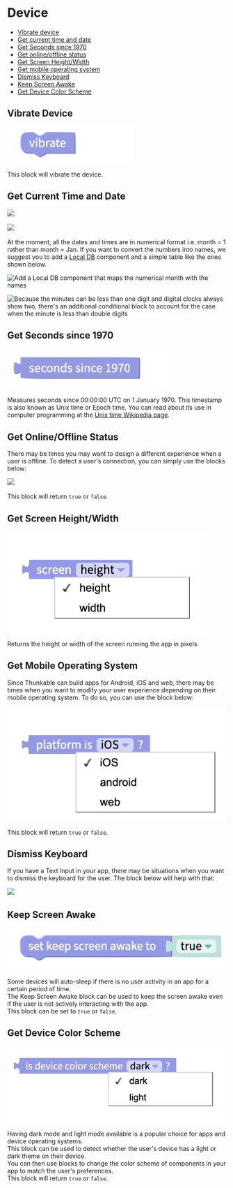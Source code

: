 # Device

* [Vibrate device](device.md#vibrate-device)
* [Get current time and date](device.md#get-current-time-and-date)
* [Get Seconds since 1970](device.md#seconds-since-1970)
* [Get online/offline status](device.md#get-online-offline-status)
* [Get Screen Height/Width](device.md#screen-height-width)
* [Get mobile operating system](device.md#get-mobile-operating-system)
* [Dismiss Keyboard](device.md#dismiss-keyboard)
* [Keep Screen Awake](device.md#keep-screen-awake)
* [Get Device Color Scheme](device.md#get-device-color-scheme)

## Vibrate Device

![](.gitbook/assets/vibrate.png)

This block will vibrate the device.

## Get Current Time and Date

![](.gitbook/assets/thunkable-docs-exhibits-93.png)

![](.gitbook/assets/screen-shot-2018-12-13-at-12.58.32-pm.png)

At the moment, all the dates and times are in numerical format i.e. month = 1 rather than month = Jan. If you want to convert the numbers into names, we suggest you to add a [Local DB](local-db.md) component and a simple table like the ones shown below.

![Add a Local DB component that maps the numerical month with the names ](.gitbook/assets/screen-shot-2018-12-13-at-2.08.44-pm.png)

![Because the minutes can be less than one digit and digital clocks always show two, there&apos;s an additional conditional block to account for the case when the minute is less than double digits](.gitbook/assets/screen-shot-2018-12-13-at-2.10.33-pm.png)

## Get Seconds since 1970

![](.gitbook/assets/unix.png)

Measures seconds since 00:00:00 UTC on 1 January 1970. This timestamp is also known as Unix time or Epoch time. You can read about its use in computer programming at the [Unix time Wikipedia page](https://en.wikipedia.org/wiki/Unix_time).

## Get Online/Offline Status

There may be times you may want to design a different experience when a user is offline. To detect a user's connection, you can simply use the blocks below:

![](.gitbook/assets/screen-shot-2018-12-13-at-2.16.48-pm.png)

This block will return `true` or `false`.

## Get Screen Height/Width

![](.gitbook/assets/size.png)

Returns the height or width of the screen running the app in pixels.

## Get Mobile Operating System

Since Thunkable can build apps for Android, iOS and web, there may be times when you want to modify your user experience depending on their mobile operating system. To do so, you can use the block below:

![](.gitbook/assets/platform.png)

This block will return `true` or `false`.

## Dismiss Keyboard

If you have a Text Input in your app, there may be situations when you want to dismiss the keyboard for the user. The block below will help with that:

![](.gitbook/assets/screen-shot-2019-07-19-at-4.34.21-pm.png)

## Keep Screen Awake

![](.gitbook/assets/awake.png)

Some devices will auto-sleep if there is no user activity in an app for a certain period of time.  
The Keep Screen Awake block can be used to keep the screen awake even if the user is not actively interacting with the app.  
This block can be set to `true` or `false`.

## Get Device Color Scheme

![](.gitbook/assets/theme.png)

Having dark mode and light mode available is a popular choice for apps and device operating systems.  
This block can be used to detect whether the user's device has a light or dark theme on their device.   
You can then use blocks to change the color scheme of components in your app to match the user's preferences.  
This block will return `true` or `false`.

